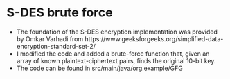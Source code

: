 <h1>S-DES brute force</h1>
<ul>
  <li>The foundation of the S-DES encryption implementation was provided by Omkar Varhadi from https://www.geeksforgeeks.org/simplified-data-encryption-standard-set-2/</li>
  <li>I modified the code and added a brute-force function that, given an array of known plaintext-ciphertext pairs, finds the original 10-bit key.</li>
  <li>The code can be found in src/main/java/org.example/GFG</li>
</ul>



